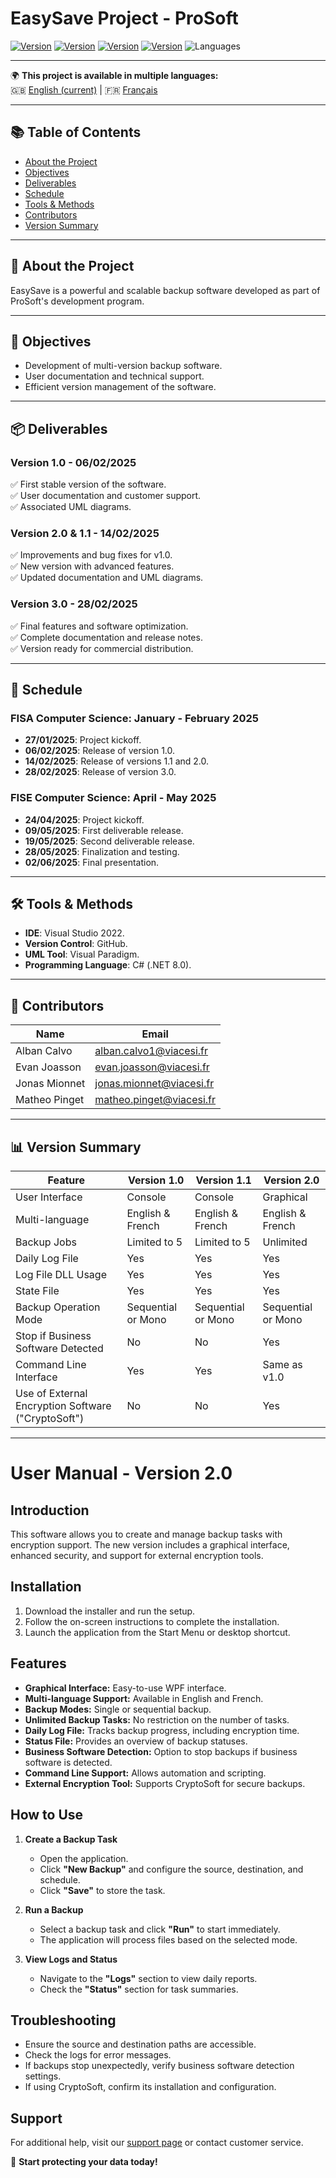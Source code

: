 ﻿# EasySave Project - ProSoft

[![Version](https://img.shields.io/badge/version-1.0-blue)](https://github.com/Cesi-AlbanCalvo/EasySave/releases/tag/v1.0)
[![Version](https://img.shields.io/badge/version-1.1-blue)](https://github.com/Cesi-AlbanCalvo/EasySave/releases/tag/v1.1)
[![Version](https://img.shields.io/badge/version-2.0-blue)](https://github.com/Cesi-AlbanCalvo/EasySave/releases/tag/v2.0)
[![Version](https://img.shields.io/badge/version-3.0-blue)](https://github.com/Cesi-AlbanCalvo/EasySave/releases/tag/v3.0)
![Languages](https://img.shields.io/badge/languages-French%20%7C%20English-green)

---

🌍 **This project is available in multiple languages:**  
🇬🇧 [English (current)](README.md) | 🇫🇷 [Français](README_fr.md)

---

## 📚 Table of Contents
- [About the Project](#about-the-project)
- [Objectives](#objectives)
- [Deliverables](#deliverables)
- [Schedule](#schedule)
- [Tools & Methods](#tools--methods)
- [Contributors](#contributors)
- [Version Summary](#version-summary)

---

## 🌟 About the Project

EasySave is a powerful and scalable backup software developed as part of ProSoft's development program.

---

## 🎯 Objectives

- Development of multi-version backup software.
- User documentation and technical support.
- Efficient version management of the software.

---

## 📦 Deliverables

### **Version 1.0** - 06/02/2025
✅ First stable version of the software.  
✅ User documentation and customer support.  
✅ Associated UML diagrams.

### **Version 2.0 & 1.1** - 14/02/2025
✅ Improvements and bug fixes for v1.0.  
✅ New version with advanced features.  
✅ Updated documentation and UML diagrams.

### **Version 3.0** - 28/02/2025
✅ Final features and software optimization.  
✅ Complete documentation and release notes.  
✅ Version ready for commercial distribution.

---

## 📅 Schedule

### **FISA Computer Science: January - February 2025**
- **27/01/2025**: Project kickoff.
- **06/02/2025**: Release of version 1.0.
- **14/02/2025**: Release of versions 1.1 and 2.0.
- **28/02/2025**: Release of version 3.0.

### **FISE Computer Science: April - May 2025**
- **24/04/2025**: Project kickoff.
- **09/05/2025**: First deliverable release.
- **19/05/2025**: Second deliverable release.
- **28/05/2025**: Finalization and testing.
- **02/06/2025**: Final presentation.

---

## 🛠 Tools & Methods

- **IDE**: Visual Studio 2022.
- **Version Control**: GitHub.
- **UML Tool**: Visual Paradigm.
- **Programming Language**: C# (.NET 8.0).

---

## 👥 Contributors

| Name | Email |
|------|--------------------------|
| Alban Calvo | alban.calvo1@viacesi.fr |
| Evan Joasson | evan.joasson@viacesi.fr |
| Jonas Mionnet | jonas.mionnet@viacesi.fr |
| Matheo Pinget | matheo.pinget@viacesi.fr |

---

## 📊 Version Summary

| Feature | Version 1.0 | Version 1.1 | Version 2.0 |
|----------|------------|------------|------------|
| User Interface | Console | Console | Graphical |
| Multi-language | English & French | English & French | English & French |
| Backup Jobs | Limited to 5 | Limited to 5 | Unlimited |
| Daily Log File | Yes | Yes | Yes |
| Log File DLL Usage | Yes | Yes | Yes |
| State File | Yes | Yes | Yes |
| Backup Operation Mode | Sequential or Mono | Sequential or Mono | Sequential or Mono |
| Stop if Business Software Detected | No | No | Yes |
| Command Line Interface | Yes | Yes | Same as v1.0 |
| Use of External Encryption Software ("CryptoSoft") | No | No | Yes |

---
# User Manual - Version 2.0  

## Introduction  
This software allows you to create and manage backup tasks with encryption support. The new version includes a graphical interface, enhanced security, and support for external encryption tools.  

## Installation  
1. Download the installer and run the setup.  
2. Follow the on-screen instructions to complete the installation.  
3. Launch the application from the Start Menu or desktop shortcut.  

## Features  
- **Graphical Interface:** Easy-to-use WPF interface.  
- **Multi-language Support:** Available in English and French.  
- **Backup Modes:** Single or sequential backup.  
- **Unlimited Backup Tasks:** No restriction on the number of tasks.  
- **Daily Log File:** Tracks backup progress, including encryption time.  
- **Status File:** Provides an overview of backup statuses.  
- **Business Software Detection:** Option to stop backups if business software is detected.  
- **Command Line Support:** Allows automation and scripting.  
- **External Encryption Tool:** Supports CryptoSoft for secure backups.  

## How to Use  
1. **Create a Backup Task**  
   - Open the application.  
   - Click **"New Backup"** and configure the source, destination, and schedule.  
   - Click **"Save"** to store the task.  

2. **Run a Backup**  
   - Select a backup task and click **"Run"** to start immediately.  
   - The application will process files based on the selected mode.  

3. **View Logs and Status**  
   - Navigate to the **"Logs"** section to view daily reports.  
   - Check the **"Status"** section for task summaries.  

## Troubleshooting  
- Ensure the source and destination paths are accessible.  
- Check the logs for error messages.  
- If backups stop unexpectedly, verify business software detection settings.  
- If using CryptoSoft, confirm its installation and configuration.  

## Support  
For additional help, visit our [support page](#) or contact customer service.  

🚀 **Start protecting your data today!**  

